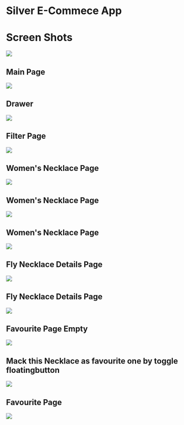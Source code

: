# Silver E-Commece App


# Screen Shots

<img src='assets/ss/0.jpg'>

## Main Page
<img src='assets/ss/1.jpg'>

## Drawer 
<img src='assets/ss/2.jpg'>

## Filter Page
<img src='assets/ss/3.jpg'>

## Women's Necklace Page
<img src='assets/ss/4.jpg'>

## Women's Necklace Page
<img src='assets/ss/5.jpg'>

## Women's Necklace Page
<img src='assets/ss/6.jpg'>

## Fly Necklace Details Page
<img src='assets/ss/7.jpg'>

## Fly Necklace Details Page
<img src='assets/ss/8.jpg'>

## Favourite Page Empty
<img src='assets/ss/9.jpg'>

## Mack this Necklace as favourite one by toggle floatingbutton
<img src='assets/ss/10.jpg'>

## Favourite Page
<img src='assets/ss/11.jpg'>
